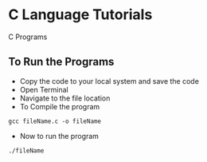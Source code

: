 # C Language Tutorials
C Programs

## To Run the Programs
- Copy the code to your local system and save the code
- Open Terminal
- Navigate to the file location
- To Compile the program 
```
gcc fileName.c -o fileName
```
- Now to run the program
```
./fileName
```
